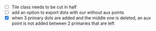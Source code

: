 - [ ] Tile class needs to be cut in half
- [ ] add an option to export dots with our without aux points
- [x] when 3 primary dots are added and the middle one is deleted, an aux point is not added between 2 primaries that are left